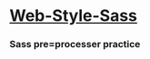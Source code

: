 # [Web-Style-Sass](https://stevesbong.github.io/Web-Style-Sass/)


### Sass pre=processer practice

